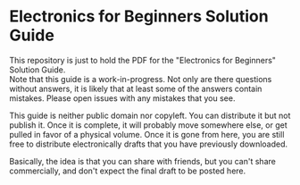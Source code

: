 # Electronics for Beginners Solution Guide

This repository is just to hold the PDF for the "Electronics for Beginners" Solution Guide.  
Note that this guide is a work-in-progress.
Not only are there questions without answers, it is likely that at least some of the answers contain mistakes.
Please open issues with any mistakes that you see.

This guide is neither public domain nor copyleft.
You can distribute it but not publish it.
Once it is complete, it will probably move somewhere else, or get pulled in favor of a physical volume.
Once it is gone from here, you are still free to distribute electronically drafts that you have previously downloaded.

Basically, the idea is that you can share with friends, but you can't share commercially, and don't expect the final draft to be posted here.
